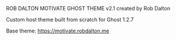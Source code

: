 ROB DALTON MOTIVATE GHOST THEME
v2.1
created by Rob Dalton

Custom host theme built from scratch for Ghost 1.2.7

Base theme: https://motivate.robdalton.me
